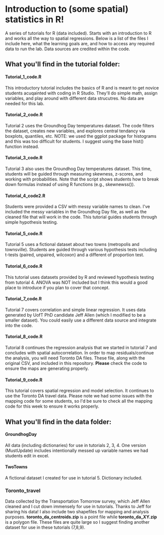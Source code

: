 # Introduction to (some spatial) statistics in R! 
A series of tutorials for R (data included). Starts with an introduction to R and works all the way to spatial regressions. Below is a list of the files I include here, what the learning goals are, and how to access any required data to run the lab. Data sources are credited within the code. 

## What you'll find in the tutorial folder: 
#### Tutorial_1_code.R
This introductory tutorial includes the basics of R and is meant to get novice students acuqainted with coding in R Studio. They'll do simple math, assign variables, and play around with different data strucutres. No data are needed for this lab. 

#### Tutorial_2_code.R
Tutorial 2 uses the Groundhog Day temperatures dataset. The code filters the dataset, creates new variables, and explores central tendancy via boxplots, quantiles, etc. NOTE: we used the ggplot package for histograms and this was too difficult for students. I suggest using the base hist() function instead. 

#### Tutorial_3_code.R
Tutorial 3 also uses the Groundhog Day temperatures dataset. This time, students will be guided through measuring skewness, z-scores, and working with probabilities. Note that the script shows students how to break down formulas instead of using R functions (e.g., skewnewss()). 

#### Tutorial_4_code2.R
Students were provided a CSV with messy variable names to clean. I've included the messy variables in the Groundhog Day file, as well as the cleaned file that will work in the code. This tutorial guides students through simple hypothesis testing. 

#### Tutorial_5_code.R
Tutorial 5 uses a fictional dataset about two towns (metropolis and townsville). Students are guided through various hypothesis tests including t-tests (paired, unpaired, wilcoxon) and a different of proportion test. 

#### Tutorial_6_code.R
This tutorial uses datasets provided by R and reviewed hypothesis testing from tutorial 4. ANOVA was NOT included but I think this would a good place to introduce if you plan to cover that concept. 

#### Tutorial_7_code.R
Tutorial 7 covers correlation and simple linear regression. It uses data generated by UofT PhD candidate Jeff Allen (which I modified to be a smaller dataset). You could easily use a different data source and integrate into the code. 

#### Tutorial_8_code.R
Tutorial 8 continues the regression analysis that we started in tutorial 7 and concludes with spatial autocorrelation. In order to map residuals/continue the analysis, you will need Toronto DA files. These file, along with the original CSV, and included in this repository. **Please** check the code to ensure the maps are generating properly. 

#### Tutorial_9_code.R
This tutorial covers spatial regression and model selection. It continues to use the Toronto DA travel data. Please note we had some issues with the mapping code for some students, so I'd be sure to check all the mapping code for this week to ensure it works properly. 

## What you'll find in the data folder: 
#### GroundhogDay
All data (including dictionaries) for use in tutorials 2, 3, 4. One version (MustUpdate) includes intentionally messed up variable names we had students edit in excel. 

#### TwoTowns
A fictional dataset I created for use in tutorial 5. Dictionary included. 

### Toronto_travel 
Data collected by the Transportation Tomorrow survey, which Jeff Allen cleaned and I cut down immensely for use in tutorials. Thanks to Jeff for sharing his data! I also include two shapefiles for mapping and analysis purposes. **toronto_da_centroids.zip** is a point file while **toronto_da_XY.zip** is a polygon file. These files are quite large so I suggest finding another dataset for use in these tutorials (7,8,9). 

